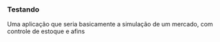 ### Testando

Uma aplicação que seria basicamente a simulação de um mercado, com controle de estoque e afins
